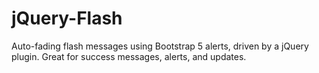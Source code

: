 # jQuery-Flash
Auto-fading flash messages using Bootstrap 5 alerts, driven by a jQuery plugin. Great for success messages, alerts, and updates.
